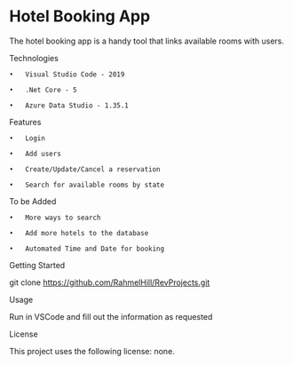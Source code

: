 # Hotel Booking App

The hotel booking app is a handy tool that links available rooms with users.

Technologies

	•	Visual Studio Code - 2019

	•	.Net Core - 5

	•	Azure Data Studio - 1.35.1

Features

	•	Login

	•	Add users

	•	Create/Update/Cancel a reservation

	•	Search for available rooms by state

To be Added

	•	More ways to search 

	•	Add more hotels to the database

	•	Automated Time and Date for booking

Getting Started

git clone https://github.com/RahmelHill/RevProjects.git

Usage

Run in VSCode and fill out the information as requested 

License

This project uses the following license: none.






